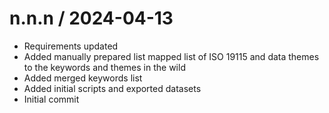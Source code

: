 
n.n.n / 2024-04-13
==================

  * Requirements updated
  * Added manually prepared list mapped list of ISO 19115 and data themes to the keywords and themes in the wild
  * Added merged keywords list
  * Added initial scripts and exported datasets
  * Initial commit
